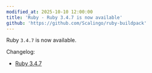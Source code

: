 ```yaml
---
modified_at: 2025-10-10 12:00:00
title: 'Ruby - Ruby 3.4.7 is now available'
github: 'https://github.com/Scalingo/ruby-buildpack'
---
```


Ruby `3.4.7` is now available.

Changelog:
- [Ruby 3.4.7](https://www.ruby-lang.org/en/news/2025/10/07/ruby-3-4-7-released/)
